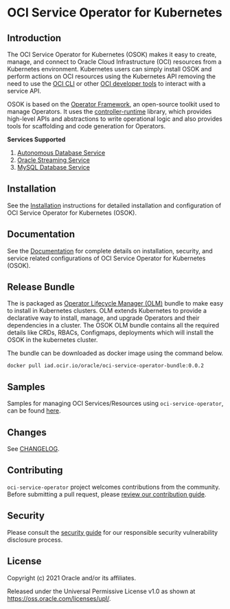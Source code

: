 # OCI Service Operator for Kubernetes

## Introduction

The OCI Service Operator for Kubernetes (OSOK) makes it easy to create, manage, and connect to Oracle Cloud Infrastructure (OCI) resources from a Kubernetes environment. Kubernetes users can simply install OSOK and perform actions on OCI resources using the Kubernetes API removing the need to use the [OCI CLI](https://docs.oracle.com/en-us/iaas/Content/API/Concepts/cliconcepts.htm) or other [OCI developer tools](https://docs.oracle.com/en-us/iaas/Content/devtoolshome.htm) to interact with a service API.

OSOK is based on the [Operator Framework](https://operatorframework.io/), an open-source toolkit used to manage Operators. It uses the [controller-runtime](https://github.com/kubernetes-sigs/controller-runtime) library, which provides high-level APIs and abstractions to write operational logic and also provides tools for scaffolding and code generation for Operators. 

**Services Supported**
1. [Autonomous Database Service](https://docs.oracle.com/en-us/iaas/Content/Database/Concepts/adboverview.htm)
1. [Oracle Streaming Service](https://docs.cloud.oracle.com/iaas/Content/Streaming/Concepts/streamingoverview.htm)
1. [MySQL Database Service](https://docs.oracle.com/en-us/iaas/mysql-database/index.html)

## Installation

See the [Installation](docs/installation.md#install-operator-sdk) instructions for detailed installation and configuration of OCI Service Operator for Kubernetes (OSOK).

## Documentation

See the [Documentation](docs/README.md#oci-service-operator-for-kubernetes) for complete details on installation, security, and service related configurations of OCI Service Operator for Kubernetes (OSOK).

## Release Bundle

The  is packaged as [Operator Lifecycle Manager (OLM)](https://github.com/operator-framework/operator-lifecycle-manager) bundle to make easy to install in Kubernetes clusters. OLM extends Kubernetes to provide a declarative way to install, manage, and upgrade Operators and their dependencies in a cluster. The OSOK OLM bundle contains all the required details like CRDs, RBACs, Configmaps, deployments which will install the OSOK in the kubernetes cluster. 

The bundle can be downloaded as docker image using the command below.

```
docker pull iad.ocir.io/oracle/oci-service-operator-bundle:0.0.2
```

## Samples

Samples for managing OCI Services/Resources using `oci-service-operator`, can be found [here](config/samples).

## Changes

See [CHANGELOG](CHANGELOG.md).

## Contributing
`oci-service-operator` project welcomes contributions from the community. Before submitting a pull request, please [review our contribution guide](./CONTRIBUTING.md).

## Security

Please consult the [security guide](./SECURITY.md) for our responsible security vulnerability disclosure process.

## License

Copyright (c) 2021 Oracle and/or its affiliates.

Released under the Universal Permissive License v1.0 as shown at <https://oss.oracle.com/licenses/upl/>. 
